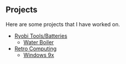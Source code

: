 ## Projects

Here are some projects that I have worked on.

* [Ryobi Tools/Batteries](ryobi_index.html)
  * [Water Boiler](ryobi_water_boiler.html)
* [Retro Computing](retro_computing.html)
  * [Windows 9x](retro_computing_windows_9x.html)
